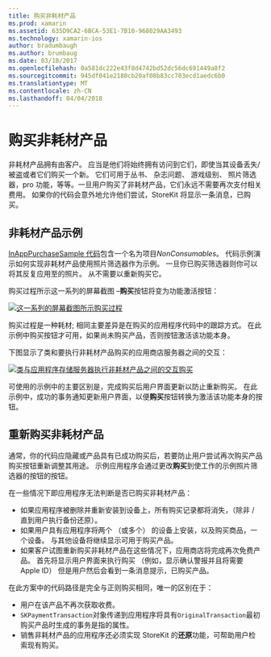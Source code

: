 ```yaml
---
title: 购买非耗材产品
ms.prod: xamarin
ms.assetid: 635D9CA2-6BCA-53E1-7B10-968029AA3493
ms.technology: xamarin-ios
author: bradumbaugh
ms.author: brumbaug
ms.date: 03/18/2017
ms.openlocfilehash: 0a581dc222e43f8d4742bd52dc56dc691449a8f2
ms.sourcegitcommit: 945df041e2180cb20af08b83cc703ecd1aedc6b0
ms.translationtype: MT
ms.contentlocale: zh-CN
ms.lasthandoff: 04/04/2018
---
```

# <a name="purchasing-non-consumable-products"></a>购买非耗材产品

非耗材产品拥有由客户。 应当是他们将始终拥有访问到它们，即使当其设备丢失/被盗或者它们购买一个新。 它们可用于丛书、 杂志问题、 游戏级别、 照片筛选器，pro 功能，等等。一旦用户购买了非耗材产品，它们永远不需要再次支付相关费用。 如果你的代码会意外地允许他们尝试，StoreKit 将显示一条消息，已购买。

## <a name="non-consumable-products-sample"></a>非耗材产品示例

[InAppPurchaseSample 代码](https://developer.xamarin.com/samples/monotouch/StoreKit/)包含一个名为项目*NonConsumables*。 代码示例演示如何实现非耗材产品使用照片筛选器作为示例。 一旦你已购买筛选器则你可以将其反复应用至的照片。 从不需要以重新购买它。   
   
   
   
 购买过程所示这一系列的屏幕截图 –**购买**按钮将变为功能激活按钮：   
   
   
   
 [![](purchasing-non-consumable-products-images/image34.png "这一系列的屏幕截图所示购买过程")](purchasing-non-consumable-products-images/image34.png#lightbox)   
   
   
   
 购买过程是一种耗材; 相同主要差异是在购买的应用程序代码中的跟踪方式。 在此示例中购买按钮才可用，如果尚未购买产品，否则按钮激活该功能本身。   
   
   
   

下图显示了类和要执行非耗材产品购买的应用商店服务器之间的交互：   
   
   
   
 [![](purchasing-non-consumable-products-images/image35.png "类与应用程序存储服务器执行非耗材产品之间的交互购买")](purchasing-non-consumable-products-images/image35.png#lightbox)   
   
   
   
 可使用的示例中的主要区别是，完成购买后用户界面更新以防止重新购买。 在此示例中，成功的事务通知更新用户界面，以便**购买**按钮转换为激活该功能本身的按钮。

## <a name="re-purchasing-non-consumable-products"></a>重新购买非耗材产品

通常，你的代码应隐藏或产品具有已成功购买后，若要防止用户尝试再次购买产品购买按钮重新调整其用途。 示例应用程序会通过更改**购买**到使工作的示例照片筛选器的按钮的按钮。   
   
   
   
 在一些情况下即应用程序无法判断是否已购买非耗材产品：

-  如果应用程序被删除并重新安装到设备上，所有购买记录都将消失，（除非 / 直到用户执行备份还原）。 
-  如果用户具有应用程序将两个 （或多个） 的设备上安装，以及购买商品，一个设备。 与其他设备将继续显示可用于购买产品。 
-  如果客户试图重新购买非耗材产品在这些情况下，应用商店将完成再次免费产品。 首先将显示用户界面来执行购买 （例如，显示确认警报并且将需要 Apple ID） 但是用户然后会看到一条消息提示，已购买产品。  
   
   
   
 在此方案中的代码路径是完全与正则购买相同，唯一的区别在于：

-  用户在该产品不再次获取收费。
-  `SKPaymentTransaction`对象传递到应用程序将具有`OriginalTransaction`最初购买产品时生成的事务是指的属性。 
-  销售非耗材产品的应用程序还必须实现 StoreKit 的**还原**功能，可帮助用户检索现有购买。 

